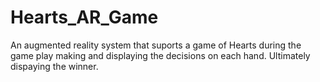 # Hearts_AR_Game
An augmented reality system that suports a game of Hearts during the game play making and displaying the decisions on each hand. Ultimately dispaying the winner. 
